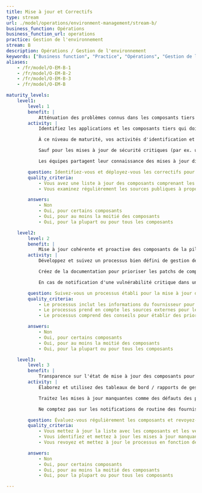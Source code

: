 ```yaml
---
title: Mise à jour et Correctifs
type: stream
url: ./model/operations/environment-management/stream-b/
business_function: Opérations
business_function_url: operations
practice: Gestion de l'environnement
stream: B
description: Opérations / Gestion de l'environnement
keywords: ["Business function", "Practice", "Opérations", "Gestion de l'environnement"]
aliases:
    - /fr/model/O-EM-B-1
    - /fr/model/O-EM-B-2
    - /fr/model/O-EM-B-3
    - /fr/model/O-EM-B

maturity_levels:
    level1:
        level: 1
        benefit: |
            Atténuation des problèmes connus dans les composants tiers
        activity: |
            Identifiez les applications et les composants tiers qui doivent être mis à jour ou corrigés, y compris les systèmes d'exploitation sous-jacents, les serveurs d'applications et les bibliothèques de codes provenant de tiers.

            À ce niveau de maturité, vos activités d'identification et de correction sont en fonction de vos moyens et ad hoc, sans processus géré pour le suivi des versions des composants, des disponibilités des mises à jour et du statut des correctifs. Cependant, des exigences de haut niveau pour les activités liées aux correctifs (p. ex. tester les correctifs avant de les déployer en production) peuvent exister, les équipes produits faisant de leur mieux pour se conformer à ces exigences.

            Sauf pour les mises à jour de sécurité critiques (par ex. une preuve de concept pour un composant tiers publiquement publiée), les équipes tirent parti des fenêtres de maintenance en place à d'autres fins pour appliquer les correctifs des composants. Pour les logiciels développés par l'organisation, les correctifs des composants sont livrés aux clients et aux solutions gérées par l'organisation uniquement dans le cadre des versions contenant des fonctionnalités.

            Les équipes partagent leur connaissance des mises à jour disponibles et leurs expériences de correction sur une base ad hoc. Veillez à ce que les équipes soient en mesure de déterminer les versions de tous les composants utilisés afin de pouvoir évaluer si leurs produits sont affectés par une vulnérabilité de sécurité lorsqu'ils sont notifiés. Cependant, le processus de génération et de mise à jour des listes de composants peut nécessiter un effort considérable de la part des analystes.

        question: Identifiez-vous et déployez-vous les correctifs pour les composants vulnérables ?
        quality_criteria:
            - Vous avez une liste à jour des composants comprenant les informations de version
            - Vous examinez régulièrement les sources publiques à propos des vulnérabilités liées à vos composants

        answers:
            - Non
            - Oui, pour certains composants
            - Oui, pour au moins la moitié des composants
            - Oui, pour la plupart ou pour tous les composants

    level2:
        level: 2
        benefit: |
            Mise à jour cohérente et proactive des composants de la pile technologique
        activity: |
            Développez et suivez un processus bien défini de gestion des correctifs des composants d'application à travers les piles technologiques utilisées. Assurez-vous que les processus incluent des plans de travail réguliers pour l'application des mises à jour des fournisseurs, alignés sur les calendriers de mise à jour des fournisseurs (par exemple, Microsoft Patch Tuesday). Pour les logiciels développés par l'organisation, livrez des versions et autres solutions gérées par l'organisation aux clients sur une base régulière (par ex. mensuellement), que vous incluiez de nouvelles fonctionnalités ou non.

            Créez de la documentation pour prioriser les patchs de composants en reflétant votre tolérance au risque et vos objectifs de gestion. Prenez en compte les facteurs opérationnels (par exemple la criticité de l'application ou la sévérité des vulnérabilités traitées) dans la détermination des priorités de test et d'application des correctifs.

            En cas de notification d'une vulnérabilité critique dans un composant tandis qu'aucun correctif n'est encore disponible, orientez et traitez la situation comme un problème de gestion des risques (c.a.d. mettez en place des contrôles compensatoires, obtenez l'acceptation du risque de la part du client ou désactivez les applications / fonctionnalités affectées).

        question: Suivez-vous un processus établi pour la mise à jour des composants de vos piles technologiques?
        quality_criteria:
            - Le processus inclut les informations du fournisseur pour les correctifs provenant de tiers
            - Le processus prend en compte les sources externes pour le recueil des informations sur les attaques zéro jour et comprend des étapes pertinentes pour l'atténuation des risques
            - Le processus comprend des conseils pour établir des priorités sur les mises à jour de composants

        answers:
            - Non
            - Oui, pour certains composants
            - Oui, pour au moins la moitié des composants
            - Oui, pour la plupart ou pour tous les composants

    level3:
        level: 3
        benefit: |
            Transparence sur l'état de mise à jour des composants pour éviter les non-conformités
        activity: |
            Élaborez et utilisez des tableaux de bord / rapports de gestion pour suivre la conformité avec les processus sur les correctifs et les ANS à travers le portefeuille. Veillez à ce que la gestion des dépendances et les processus d'empaquetage d'applications puissent prendre en charge l'application de correctifs au niveau des composants à tout moment afin de répondre aux ANS requis.

            Traitez les mises à jour manquantes comme des défauts des produits liés à la sécurité, et gérez leur triage et leur correction conformément à votre pratique établie de gestion des défauts.

            Ne comptez pas sur les notifications de routine des fournisseurs de composants pour en savoir plus sur les vulnérabilités et les correctifs associés. Surveillez une sélection de sources externes de renseignements sur les menaces pour en savoir plus sur les vulnérabilités zéro jour ; gérez celles qui affectent vos applications comme des problématiques de gestion des risques.

        question: Évaluez-vous régulièrement les composants et revoyez-vous l'état de la mise à niveau?
        quality_criteria:
            - Vous mettez à jour la liste avec les composants et les versions
            - Vous identifiez et mettez à jour les mises à jour manquantes selon le SLA existant
            - Vous revoyez et mettez à jour le processus en fonction des commentaires des personnes qui déploient les correctifs

        answers:
            - Non
            - Oui, pour certains composants
            - Oui, pour au moins la moitié des composants
            - Oui, pour la plupart ou pour tous les composants

---
```

